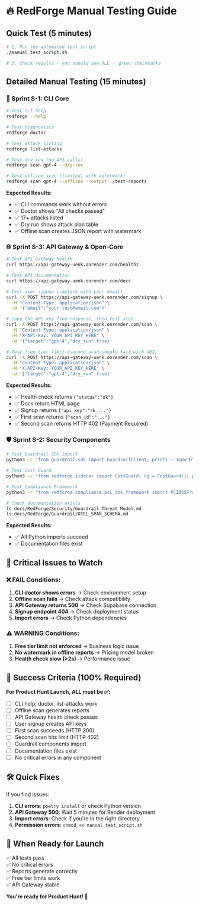 # 🔥 RedForge Manual Testing Guide

## Quick Test (5 minutes)

```bash
# 1. Run the automated test script
./manual_test_script.sh

# 2. Check results - you should see ALL ✅ green checkmarks
```

## Detailed Manual Testing (15 minutes)

### 🎯 Sprint S-1: CLI Core

```bash
# Test CLI help
redforge --help

# Test diagnostics
redforge doctor

# Test attack listing
redforge list-attacks

# Test dry run (no API calls)
redforge scan gpt-4 --dry-run

# Test offline scan (limited, with watermark)
redforge scan gpt-4 --offline --output ./test-reports
```

**Expected Results:**
- ✅ CLI commands work without errors
- ✅ Doctor shows "All checks passed"
- ✅ 17+ attacks listed
- ✅ Dry run shows attack plan table
- ✅ Offline scan creates JSON report with watermark

### 🌐 Sprint S-3: API Gateway & Open-Core

```bash
# Test API Gateway health
curl https://api-gateway-uenk.onrender.com/healthz

# Test API documentation
curl https://api-gateway-uenk.onrender.com/docs

# Test user signup (replace with your email)
curl -X POST https://api-gateway-uenk.onrender.com/signup \
  -H "Content-Type: application/json" \
  -d '{"email":"your-test@email.com"}'

# Copy the API key from response, then test scan
curl -X POST https://api-gateway-uenk.onrender.com/scan \
  -H "Content-Type: application/json" \
  -H "X-API-Key: YOUR_API_KEY_HERE" \
  -d '{"target":"gpt-4","dry_run":true}'

# Test free tier limit (second scan should fail with 402)
curl -X POST https://api-gateway-uenk.onrender.com/scan \
  -H "Content-Type: application/json" \
  -H "X-API-Key: YOUR_API_KEY_HERE" \
  -d '{"target":"gpt-4","dry_run":true}'
```

**Expected Results:**
- ✅ Health check returns `{"status":"ok"}`
- ✅ Docs return HTML page
- ✅ Signup returns `{"api_key":"rk_..."}`
- ✅ First scan returns `{"scan_id":"..."}`
- ✅ Second scan returns HTTP 402 (Payment Required)

### 🛡️ Sprint S-2: Security Components

```bash
# Test Guardrail SDK import
python3 -c "from guardrail.sdk import GuardrailClient; print('✅ Guardrail SDK')"

# Test Cost Guard
python3 -c "from redforge.sidecar import CostGuard; cg = CostGuard(); print('✅ Cost Guard')"

# Test Compliance Framework
python3 -c "from redforge.compliance.pci_dss_framework import PCIDSSFramework; print('✅ PCI DSS')"

# Check documentation exists
ls docs/RedForge/Security/Guardrail_Threat_Model.md
ls docs/RedForge/Guardrail/OTEL_SPAN_SCHEMA.md
```

**Expected Results:**
- ✅ All Python imports succeed
- ✅ Documentation files exist

## 🚨 Critical Issues to Watch

### ❌ FAIL Conditions:
1. **CLI doctor shows errors** → Check environment setup
2. **Offline scan fails** → Check attack compatibility
3. **API Gateway returns 500** → Check Supabase connection
4. **Signup endpoint 404** → Check deployment status
5. **Import errors** → Check Python dependencies

### ⚠️ WARNING Conditions:
1. **Free tier limit not enforced** → Business logic issue
2. **No watermark in offline reports** → Pricing model broken
3. **Health check slow (>2s)** → Performance issue

## 🎯 Success Criteria (100% Required)

**For Product Hunt Launch, ALL must be ✅:**

- [ ] CLI help, doctor, list-attacks work
- [ ] Offline scan generates reports
- [ ] API Gateway health check passes
- [ ] User signup creates API keys
- [ ] First scan succeeds (HTTP 200)
- [ ] Second scan hits limit (HTTP 402)
- [ ] Guardrail components import
- [ ] Documentation files exist
- [ ] No critical errors in any component

## 🛠️ Quick Fixes

If you find issues:

1. **CLI errors**: `poetry install` or check Python version
2. **API Gateway 500**: Wait 5 minutes for Render deployment
3. **Import errors**: Check if you're in the right directory
4. **Permission errors**: `chmod +x manual_test_script.sh`

## 🚀 When Ready for Launch

✅ All tests pass  
✅ No critical errors  
✅ Reports generate correctly  
✅ Free tier limits work  
✅ API Gateway stable  

**You're ready for Product Hunt! 🎉**